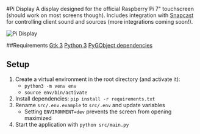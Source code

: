 #Pi Display
A display designed for the official Raspberry Pi 7" touchscreen (should work on most screens though).  Includes integration with [Snapcast](https://github.com/badaix/snapcast) for controlling client sound and sources (more integrations coming soon!).

![Pi Display](https://i.imgur.com/D5hvAvE.gifv)

##Requirements
[Gtk 3](https://www.gtk.org)
[Python 3](https://www.python.org/)
[PyGObject dependencies](https://pygobject.readthedocs.io/en/latest/getting_started.html)

## Setup
1. Create a virtual environment in the root directory (and activate it):
    - `python3 -m venv env`
    - `source env/bin/activate`
2. Install dependencies: `pip install -r requirements.txt`
3. Rename `src/.env.example` to `src/.env` and update variables
    - Setting `ENVIRONMENT=dev` prevents the screen from opening maximized
4. Start the application with `python src/main.py`
